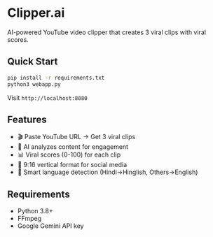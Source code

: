 # Clipper.ai

AI-powered YouTube video clipper that creates 3 viral clips with viral scores.

## Quick Start

```bash
pip install -r requirements.txt
python3 webapp.py
```

Visit `http://localhost:8080`

## Features

- 🎬 Paste YouTube URL → Get 3 viral clips
- 🤖 AI analyzes content for engagement
- 📊 Viral scores (0-100) for each clip
- 📱 9:16 vertical format for social media
- 🎯 Smart language detection (Hindi→Hinglish, Others→English)

## Requirements

- Python 3.8+
- FFmpeg
- Google Gemini API key
 